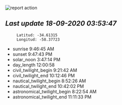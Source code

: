 ![report action](https://github.com/matiasz8/actions-for-reports/workflows/report%20action/badge.svg?branch=develop) 


## *****Last update 18-09-2020 03:53:47*****



		 Latitud: -34.61315
		 Longitud: -58.37723

 - sunrise 	 9:46:45 AM
 - sunset 	 9:47:43 PM
 - solar_noon 	 3:47:14 PM
 - day_length 	 12:00:58
 - civil_twilight_begin 	 9:21:42 AM
 - civil_twilight_end 	 10:12:46 PM
 - nautical_twilight_begin 	 8:52:26 AM
 - nautical_twilight_end 	 10:42:02 PM
 - astronomical_twilight_begin 	 8:22:54 AM
 - astronomical_twilight_end 	 11:11:33 PM
